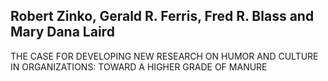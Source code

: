 ## Robert Zinko, Gerald R. Ferris, Fred R. Blass and Mary Dana Laird

THE CASE FOR DEVELOPING NEW RESEARCH ON HUMOR AND CULTURE IN ORGANIZATIONS: TOWARD A HIGHER GRADE OF MANURE